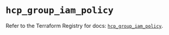 # `hcp_group_iam_policy`

Refer to the Terraform Registry for docs: [`hcp_group_iam_policy`](https://registry.terraform.io/providers/hashicorp/hcp/0.103.0/docs/resources/group_iam_policy).
